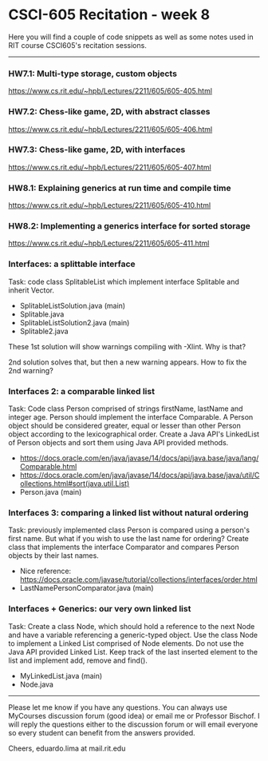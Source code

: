 # CSCI-605 Recitation - week 8

Here you will find a couple of code snippets as well
as some notes used in RIT course CSCI605's recitation
sessions.

---

### HW7.1: Multi-type storage, custom objects

https://www.cs.rit.edu/~hpb/Lectures/2211/605/605-405.html

### HW7.2: Chess-like game, 2D, with abstract classes

https://www.cs.rit.edu/~hpb/Lectures/2211/605/605-406.html

### HW7.3: Chess-like game, 2D, with interfaces

https://www.cs.rit.edu/~hpb/Lectures/2211/605/605-407.html

### HW8.1: Explaining generics at run time and compile time

https://www.cs.rit.edu/~hpb/Lectures/2211/605/605-410.html

### HW8.2: Implementing a generics interface for sorted storage

https://www.cs.rit.edu/~hpb/Lectures/2211/605/605-411.html

### Interfaces: a splittable interface

Task: code class SplitableList which implement interface Splitable and inherit
 Vector.

- SplitableListSolution.java (main)
- Splitable.java
- SplitableListSolution2.java (main)
- Splitable2.java

These 1st solution will show warnings compiling with -Xlint. Why is that?

2nd solution solves that, but then a new warning appears. How to fix the
 2nd warning?

### Interfaces 2: a comparable linked list

Task: Code class Person comprised of strings firstName, lastName and integer
 age. Person should implement the interface Comparable. A Person object
  should be considered greater, equal or lesser than other Person object
   according to the lexicographical order.  Create a Java API's LinkedList of
    Person objects and sort them using Java API provided methods. 
 
- https://docs.oracle.com/en/java/javase/14/docs/api/java.base/java/lang/Comparable.html
- https://docs.oracle.com/en/java/javase/14/docs/api/java.base/java/util/Collections.html#sort(java.util.List)
- Person.java (main)

### Interfaces 3: comparing a linked list without natural ordering

Task: previously implemented class Person is compared using a person's first
 name. But what if you wish to use the last name for ordering? Create class
  that implements the interface Comparator and compares Person objects by
   their last names.
- Nice reference: https://docs.oracle.com/javase/tutorial/collections/interfaces/order.html
- LastNamePersonComparator.java (main)

### Interfaces + Generics: our very own linked list

Task: Create a class Node, which should hold a reference to the next
 Node and have a variable referencing a generic-typed object. Use the class
  Node to implement a Linked List comprised of Node<Person> elements.
  Do not use the Java API provided Linked List. Keep track of the last
   inserted element to the list and implement add, remove and find().
- MyLinkedList.java (main)
- Node.java



---

Please let me know if you have any questions. You can
always use MyCourses discussion forum (good idea) or
email me or Professor Bischof. I will reply the questions
either to the discussion forum or will email everyone so
every student can benefit from the answers provided.

Cheers,
eduardo.lima at mail.rit.edu